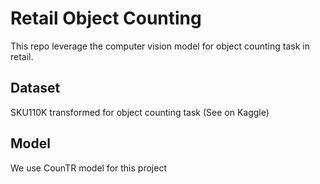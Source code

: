 # Retail Object Counting

This repo leverage the computer vision model for object counting task in retail. 

## Dataset

SKU110K transformed for object counting task (See on Kaggle)

## Model

We use CounTR model for this project


